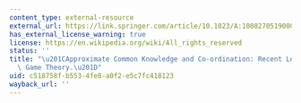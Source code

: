 ```yaml
---
content_type: external-resource
external_url: https://link.springer.com/article/10.1023/A:1008270519000
has_external_license_warning: true
license: https://en.wikipedia.org/wiki/All_rights_reserved
status: ''
title: "\u201CApproximate Common Knowledge and Co-ordination: Recent Lessons from\
  \ Game Theory.\u201D"
uid: c518758f-b553-4fe8-a0f2-e5c7fc418123
wayback_url: ''
---
```

